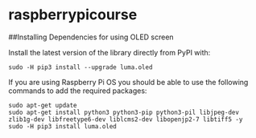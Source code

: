 # raspberrypicourse

##Installing Dependencies for using OLED screen

Install the latest version of the library directly from PyPI with:

```
sudo -H pip3 install --upgrade luma.oled
```

If you are using Raspberry Pi OS you should be able to use the following commands to add the required packages:

```
sudo apt-get update
sudo apt-get install python3 python3-pip python3-pil libjpeg-dev zlib1g-dev libfreetype6-dev liblcms2-dev libopenjp2-7 libtiff5 -y
sudo -H pip3 install luma.oled
```
